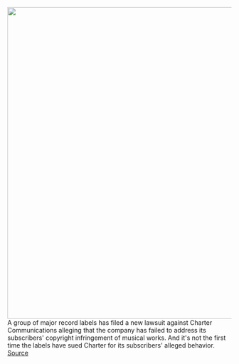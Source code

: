 <img src='https://cdn.vox-cdn.com/thumbor/kGzPJCbAY2f0v7-RyCAC9XfyuMA=/0x0:2040x1360/1200x800/filters:focal(857x517:1183x843)/cdn.vox-cdn.com/uploads/chorus_image/image/69693296/acastro_170712_0000_0002.0.jpg' width='700px' /><br/>
A group of major record labels has filed a new lawsuit against Charter Communications alleging that the company has failed to address its subscribers' copyright infringement of musical works. And it's not the first time the labels have sued Charter for its subscribers' alleged behavior.
<a href='https://www.theverge.com/2021/8/7/22614327/major-record-labels-sue-charter-communications-copyright-infringement'> Source <a/>